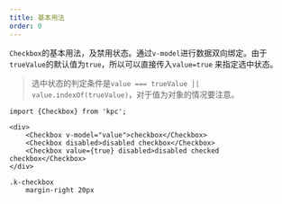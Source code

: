 ```yaml
---
title: 基本用法
order: 0
---
```


`Checkbox`的基本用法，及禁用状态。通过`v-model`进行数据双向绑定。由于`trueValue`的默认值为`true`，所以可以直接传入`value=true`
来指定选中状态。

> 选中状态的判定条件是`value === trueValue || value.indexOf(trueValue)`，对于值为对象的情况要注意。

```vdt
import {Checkbox} from 'kpc';

<div>
    <Checkbox v-model="value">checkbox</Checkbox>
    <Checkbox disabled>disabled checkbox</Checkbox>
    <Checkbox value={true} disabled>disabled checked checkbox</Checkbox>
</div>
```

```styl
.k-checkbox
    margin-right 20px
```
